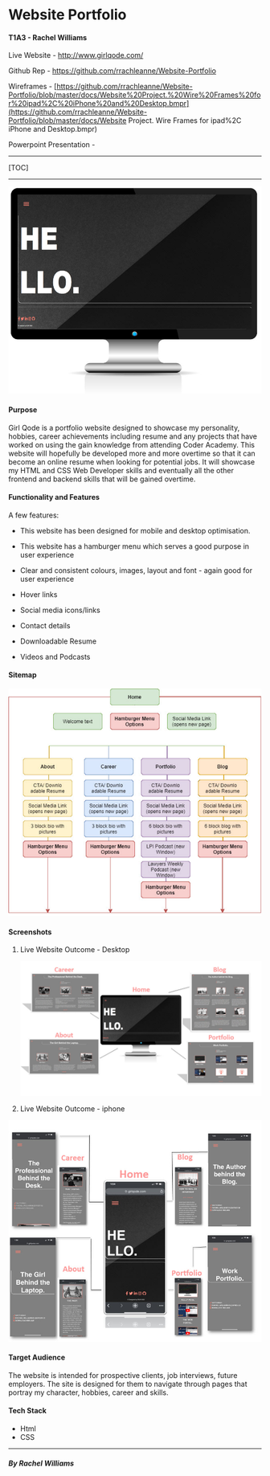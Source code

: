 # Website Portfolio

#### T1A3 - Rachel Williams

Live Website - http://www.girlqode.com/

Github Rep - https://github.com/rrachleanne/Website-Portfolio

Wireframes - [https://github.com/rrachleanne/Website-Portfolio/blob/master/docs/Website%20Project.%20Wire%20Frames%20for%20ipad%2C%20iPhone%20and%20Desktop.bmpr](https://github.com/rrachleanne/Website-Portfolio/blob/master/docs/Website Project. Wire Frames for ipad%2C iPhone and Desktop.bmpr)

Powerpoint Presentation - [](https://github.com/rrachleanne/Website-Portfolio/blob/master/ppt/Website%20Portfolio%20Presentation.pdf)



------



[TOC]

------

![](https://github.com/rrachleanne/Website-Portfolio/blob/master/docs/computer.jpg?raw=true)



#### Purpose

Girl Qode is a portfolio website designed to showcase my personality, hobbies, career achievements including resume and any projects that have worked on using the gain knowledge from attending Coder Academy. This website will hopefully be developed more and more overtime so that it can become an online resume when looking for potential jobs. It will showcase my HTML and CSS Web Developer skills and eventually all the other frontend and backend skills that will be gained overtime. 

#### Functionality and Features

 A few features:

- This website has been designed for mobile and desktop optimisation.

-  This website has a hamburger menu which serves a good purpose in user experience
- Clear and consistent colours, images, layout and font - again good for user experience
- Hover links
- Social media icons/links
- Contact details
- Downloadable Resume
- Videos and Podcasts

#### Sitemap

![](https://github.com/rrachleanne/Website-Portfolio/blob/master/docs/Site%20map.jpg?raw=true)

#### Screenshots



1. Live Website Outcome - Desktop

   ![](https://github.com/rrachleanne/Website-Portfolio/blob/master/docs/allscreensdesktop.jpg?raw=true)

2. Live Website Outcome - iphone

![](https://github.com/rrachleanne/Website-Portfolio/blob/master/docs/allscreensmobile.jpg?raw=true)

#### Target Audience

The website is intended for prospective clients, job interviews, future employers. The site is designed for them to navigate through pages that portray my character, hobbies, career and skills. 

#### Tech Stack

- Html
- CSS

------



##### *By Rachel Williams*
